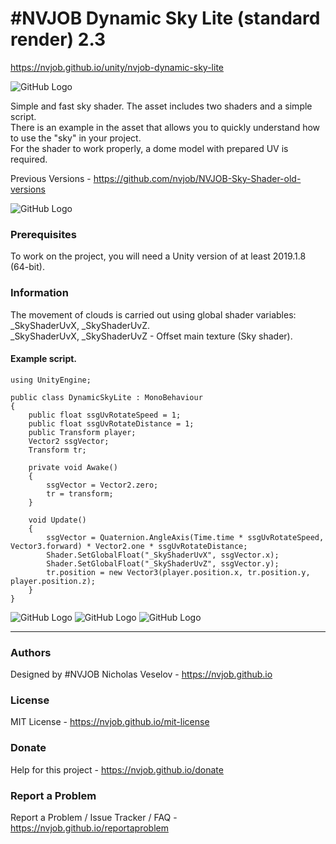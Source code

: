 # #NVJOB Dynamic Sky Lite (standard render) 2.3
https://nvjob.github.io/unity/nvjob-dynamic-sky-lite

![GitHub Logo](https://raw.githubusercontent.com/nvjob/nvjob.github.io/master/repo/unity%20assets/dynamic%20sky%20lite%20sr/221/pic/4.jpg)

Simple and fast sky shader. The asset includes two shaders and a simple script.<br>
There is an example in the asset that allows you to quickly understand how to use the "sky" in your project.<br>
For the shader to work properly, a dome model with prepared UV is required.

Previous Versions - https://github.com/nvjob/NVJOB-Sky-Shader-old-versions

![GitHub Logo](https://raw.githubusercontent.com/nvjob/nvjob.github.io/master/repo/unity%20assets/dynamic%20sky%20lite%20sr/230/pic/1.gif)

### Prerequisites

To work on the project, you will need a Unity version of at least 2019.1.8 (64-bit).

### Information

The movement of clouds is carried out using global shader variables: _SkyShaderUvX, _SkyShaderUvZ.<br/>
_SkyShaderUvX, _SkyShaderUvZ - Offset main texture (Sky shader).

#### Example script.

```
using UnityEngine;

public class DynamicSkyLite : MonoBehaviour
{
    public float ssgUvRotateSpeed = 1;
    public float ssgUvRotateDistance = 1;
    public Transform player;
    Vector2 ssgVector;
    Transform tr;

    private void Awake()
    { 
        ssgVector = Vector2.zero;
        tr = transform;
    }

    void Update()
    {
        ssgVector = Quaternion.AngleAxis(Time.time * ssgUvRotateSpeed, Vector3.forward) * Vector2.one * ssgUvRotateDistance;
        Shader.SetGlobalFloat("_SkyShaderUvX", ssgVector.x);
        Shader.SetGlobalFloat("_SkyShaderUvZ", ssgVector.y);
        tr.position = new Vector3(player.position.x, tr.position.y, player.position.z);
    }
}
```

![GitHub Logo](https://raw.githubusercontent.com/nvjob/nvjob.github.io/master/repo/unity%20assets/dynamic%20sky%20lite%20sr/221/pic/3a.jpg)
![GitHub Logo](https://raw.githubusercontent.com/nvjob/nvjob.github.io/master/repo/unity%20assets/dynamic%20sky%20lite%20sr/221/pic/6.jpg)
![GitHub Logo](https://raw.githubusercontent.com/nvjob/nvjob.github.io/master/repo/unity%20assets/dynamic%20sky%20lite%20sr/221/pic/7.jpg)

-------------------------------------------------------------------

### Authors
Designed by #NVJOB Nicholas Veselov - https://nvjob.github.io

### License
MIT License - https://nvjob.github.io/mit-license

### Donate
Help for this project - https://nvjob.github.io/donate

### Report a Problem
Report a Problem / Issue Tracker / FAQ - https://nvjob.github.io/reportaproblem
